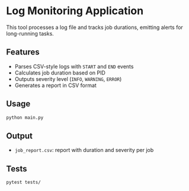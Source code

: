# Log Monitoring Application

This tool processes a log file and tracks job durations, emitting alerts for long-running tasks.

## Features

- Parses CSV-style logs with `START` and `END` events
- Calculates job duration based on PID
- Outputs severity level (`INFO`, `WARNING`, `ERROR`)
- Generates a report in CSV format

## Usage

```bash
python main.py
```

## Output

- `job_report.csv`: report with duration and severity per job

## Tests

```bash
pytest tests/
```
